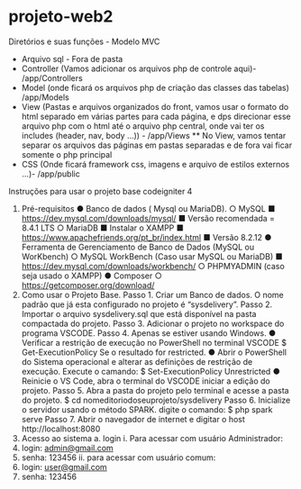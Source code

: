 # projeto-web2

Diretórios e suas funções - Modelo MVC
* Arquivo sql - Fora de pasta
* Controller (Vamos adicionar os arquivos php de controle aqui)- /app/Controllers
* Model (onde ficará os arquivos php de criação das classes das tabelas) /app/Models
* View (Pastas e arquivos organizados do front, vamos usar o formato do html separado em várias partes para cada página, e dps direcionar esse arquivo php com o html até o arquivo php central, onde vai ter os includes (header, nav, body ...)) - /app/Views
** No View, vamos tentar separar os arquivos das páginas em pastas separadas e de fora vai ficar somente o php principal
* CSS (Onde ficará framework css, imagens e arquivo de estilos externos ...)- /app/public


Instruções para usar o projeto base codeigniter 4
1. Pré-requisitos
● Banco de dados ( Mysql ou MariaDB).
○ MySQL
■ https://dev.mysql.com/downloads/mysql/
■ Versão recomendada = 8.4.1 LTS
○ MariaDB
■ Instalar o XAMPP
■ https://www.apachefriends.org/pt_br/index.html
■ Versão 8.2.12
● Ferramenta de Gerenciamento de Banco de Dados (MySQL ou WorKbench)
○ MySQL WorkBench (Caso usar MySQL ou MariaDB)
■ https://dev.mysql.com/downloads/workbench/
○ PHPMYADMIN (caso seja usado o XAMPP)
● Composer
○ https://getcomposer.org/download/
2. Como usar o Projeto Base.
Passo 1. Criar um Banco de dados. O nome padrão que já esta configurado
no projeto é “sysdelivery”.
Passo 2. Importar o arquivo sysdelivery.sql que está disponível na pasta
compactada do projeto.
Passo 3. Adicionar o projeto no workspace do programa VSCODE.
Passo 4. Apenas se estiver usando Windows.
● Verificar a restrição de execução no PowerShell no terminal
VSCODE
$ Get-ExecutionPolicy Se o resultado for restricted.
● Abrir o PowerShell do Sistema operacional e alterar as
definições de restrição de execução. Execute o camando:
$ Set-ExecutionPolicy Unrestricted
● Reinicie o VS Code, abra o terminal do VSCODE iniciar a
edição do projeto.
Passo 5. Abra a pasta do projeto pelo terminal e acesse a pasta do projeto.
$ cd nomeditoriodoseuprojeto/sysdelivery
Passo 6. Inicialize o servidor usando o método SPARK. digite o comando:
$ php spark serve
Passo 7. Abrir o navegador de internet e digitar o host http://localhost:8080
3. Acesso ao sistema
a. login
i. Para acessar com usuário Administrador:
1. login: admin@gmail.com
2. senha: 123456
ii. para acessar com usuário comum:
1. login: user@gmail.com
2. senha: 123456